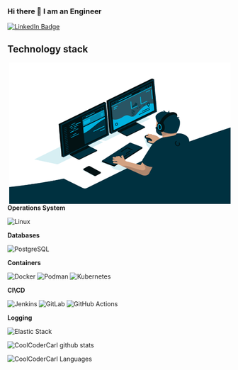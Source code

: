 ### Hi there 👋 I am an Engineer

<div id="badges">
  <a href="https://www.linkedin.com/in/ernest-umerov-7bb49a1b0/">
    <img src="https://img.shields.io/badge/LinkedIn-blue?style=for-the-badge&logo=linkedin&logoColor=white" alt="LinkedIn Badge"/>
  </a>
</div>

## Technology stack

<img align="right" alt="GIF" src="https://github.com/DJWOMS/DJWOMS/blob/main/code.gif?raw=true" width="500" height="320" />

**Operations System**  

![Linux](https://img.shields.io/static/v1?style=for-the-badge&message=Linux&color=222222&logo=Linux&logoColor=FCC624&label=)


**Databases**

![PostgreSQL](https://img.shields.io/static/v1?style=for-the-badge&message=PostgreSQL&color=4169E1&logo=PostgreSQL&logoColor=FFFFFF&label=)


**Containers**

![Docker](https://img.shields.io/static/v1?style=for-the-badge&message=Docker&color=2496ED&logo=Docker&logoColor=FFFFFF&label=)
![Podman](https://img.shields.io/static/v1?style=for-the-badge&message=Podman&color=892CA0&logo=Podman&logoColor=FFFFFF&label=)
![Kubernetes](https://img.shields.io/static/v1?style=for-the-badge&message=Kubernetes&color=326CE5&logo=Kubernetes&logoColor=FFFFFF&label=)


**CI\CD**

![Jenkins](https://img.shields.io/static/v1?style=for-the-badge&message=Jenkins&color=D24939&logo=Jenkins&logoColor=FFFFFF&label=)
![GitLab](https://img.shields.io/static/v1?style=for-the-badge&message=GitLab&color=FC6D26&logo=GitLab&logoColor=FFFFFF&label=)
![GitHub Actions](https://img.shields.io/static/v1?style=for-the-badge&message=GitHub+Actions&color=2088FF&logo=GitHub+Actions&logoColor=FFFFFF&label=)

**Logging**

![Elastic Stack](https://img.shields.io/static/v1?style=for-the-badge&message=Elastic+Stack&color=005571&logo=Elastic+Stack&logoColor=FFFFFF&label=)


![CoolCoderCarl github stats](https://github-readme-stats.vercel.app/api?username=CoolCoderCarl&show_icons=true&theme=dracula&include_all_commits=true&count_private=true)

![CoolCoderCarl Languages](https://github-readme-stats.vercel.app/api/top-langs/?username=CoolCoderCarl&layout=compact&count_private=true&theme=gruvbox)

<!--
**CoolCoderCarl/CoolCoderCarl** is a ✨ _special_ ✨ repository because its `README.md` (this file) appears on your GitHub profile.

Here are some ideas to get you started:

- 🔭 I’m currently working on ...
- 🌱 I’m currently learning ...
- 👯 I’m looking to collaborate on ...
- 🤔 I’m looking for help with ...
- 💬 Ask me about ...
- 📫 How to reach me: ...
- 😄 Pronouns: ...
- ⚡ Fun fact: ...
-->

<!--
https://github.com/progfay/shields-with-icon
-->
